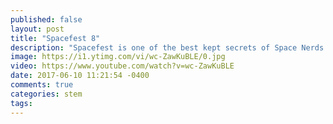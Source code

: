 ```yaml
---
published: false
layout: post
title: "Spacefest 8"
description: "Spacefest is one of the best kept secrets of Space Nerds."
image: https://i1.ytimg.com/vi/wc-ZawKuBLE/0.jpg
video: https://www.youtube.com/watch?v=wc-ZawKuBLE
date: 2017-06-10 11:21:54 -0400
comments: true
categories: stem
tags: 
---
```

